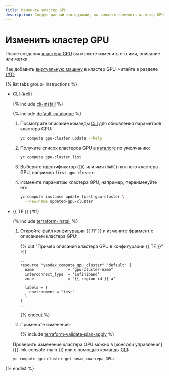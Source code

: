 ```yaml
---
title: Изменить кластер GPU
description: Следуя данной инструкции, вы сможете изменить кластер GPU.
---
```


# Изменить кластер GPU


После создания [кластера GPU](../../concepts/gpus.md#gpu-clusters) вы можете изменить его имя, описание или метки.

Как добавить [виртуальную машину](../../concepts/vm.md) в кластер GPU, читайте в разделе [{#T}](./gpu-add-to-cluster.md)

{% list tabs group=instructions %}

- CLI {#cli}

  {% include [cli-install](../../../_includes/cli-install.md) %}

  {% include [default-catalogue](../../../_includes/default-catalogue.md) %}

  1. Посмотрите описание команды [CLI](../../../cli/) для обновления параметров кластера GPU:

     ```bash
     yc compute gpu-cluster update --help
     ```

  1. Получите список кластеров GPU в [каталоге](../../../resource-manager/concepts/resources-hierarchy.md#folder) по умолчанию:

     ```bash
     yc compute gpu-cluster list
     ```

  1. Выберите идентификатор (`ID`) или имя (`NAME`) нужного кластера GPU, например `first-gpu-cluster`.
  1. Измените параметры кластера GPU, например, переименуйте его:

     ```bash
     yc compute instance update first-gpu-cluster \
       --new-name updated-gpu-cluster
     ```

- {{ TF }} {#tf}

  {% include [terraform-install](../../../_includes/terraform-install.md) %}

  1. Откройте файл конфигурации {{ TF }} и измените фрагмент с описанием кластера GPU:

     {% cut "Пример описания кластера GPU в конфигурации {{ TF }}" %}

     ```hcl
     ...
     resource "yandex_compute_gpu_cluster" "default" {
       name               = "gpu-cluster-name"
       interconnect_type  = "infiniband"
       zone               = "{{ region-id }}-a"

       labels = {
         environment = "test"
       }
     }
     ...
     ```

     {% endcut %}

  1. Примените изменения:

     {% include [terraform-validate-plan-apply](../../../_tutorials/_tutorials_includes/terraform-validate-plan-apply.md) %}

  Проверить изменение кластера GPU можно в [консоли управления]({{ link-console-main }}) или с помощью команды [CLI](../../../cli/):

  ```bash
  yc compute gpu-cluster get <имя_кластера_GPU>
  ```

{% endlist %}